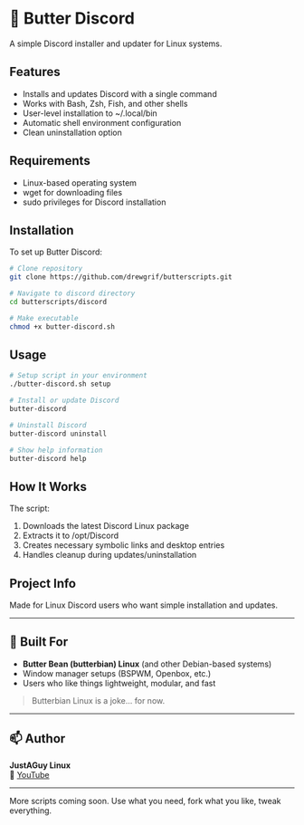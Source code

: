 # 🧈 Butter Discord

A simple Discord installer and updater for Linux systems.

## Features
- Installs and updates Discord with a single command
- Works with Bash, Zsh, Fish, and other shells
- User-level installation to ~/.local/bin
- Automatic shell environment configuration
- Clean uninstallation option

## Requirements
- Linux-based operating system
- wget for downloading files
- sudo privileges for Discord installation

## Installation
To set up Butter Discord:
```bash
# Clone repository
git clone https://github.com/drewgrif/butterscripts.git

# Navigate to discord directory
cd butterscripts/discord

# Make executable
chmod +x butter-discord.sh

```

## Usage
```bash
# Setup script in your environment
./butter-discord.sh setup

# Install or update Discord
butter-discord

# Uninstall Discord
butter-discord uninstall

# Show help information
butter-discord help
```

## How It Works
The script:
1. Downloads the latest Discord Linux package
2. Extracts it to /opt/Discord
3. Creates necessary symbolic links and desktop entries
4. Handles cleanup during updates/uninstallation

## Project Info
Made for Linux Discord users who want simple installation and updates.

---

## 🧈 Built For

- **Butter Bean (butterbian) Linux** (and other Debian-based systems)
- Window manager setups (BSPWM, Openbox, etc.)
- Users who like things lightweight, modular, and fast

> Butterbian Linux is a joke... for now.

---

## 📫 Author

**JustAGuy Linux**  
🎥 [YouTube](https://youtube.com/@JustAGuyLinux)  

---

More scripts coming soon. Use what you need, fork what you like, tweak everything.
```
